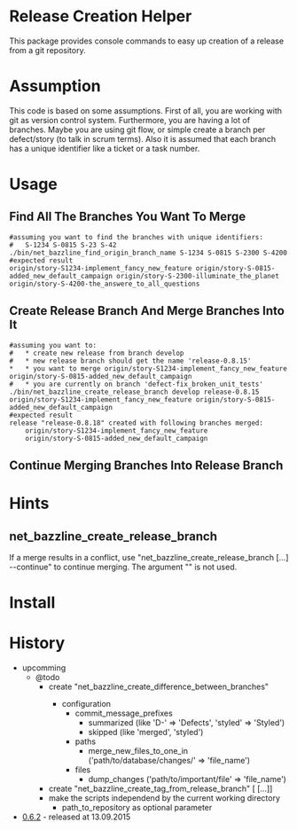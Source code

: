 # Release Creation Helper

This package provides console commands to easy up creation of a release from a git repository.

# Assumption

This code is based on some assumptions.
First of all, you are working with git as version control system.
Furthermore, you are having a lot of branches. Maybe you are using git flow, or simple create a branch per defect/story (to talk in scrum terms).
Also it is assumed that each branch has a unique identifier like a ticket or a task number.

# Usage

## Find All The Branches You Want To Merge

```
#assuming you want to find the branches with unique identifiers:
#   S-1234 S-0815 S-23 S-42
./bin/net_bazzline_find_origin_branch_name S-1234 S-0815 S-2300 S-4200
#expected result
origin/story-S1234-implement_fancy_new_feature origin/story-S-0815-added_new_default_campaign origin/story-S-2300-illuminate_the_planet origin/story-S-4200-the_answere_to_all_questions
```

## Create Release Branch And Merge Branches Into It

```
#assuming you want to:
#   * create new release from branch develop
#   * new release branch should get the name 'release-0.8.15'
*   * you want to merge origin/story-S1234-implement_fancy_new_feature origin/story-S-0815-added_new_default_campaign
#   * you are currently on branch 'defect-fix_broken_unit_tests'
./bin/net_bazzline_create_release_branch develop release-0.8.15 origin/story-S1234-implement_fancy_new_feature origin/story-S-0815-added_new_default_campaign
#expected result
release "release-0.8.18" created with following branches merged:
    origin/story-S1234-implement_fancy_new_feature
    origin/story-S-0815-added_new_default_campaign
```

## Continue Merging Branches Into Release Branch

# Hints

## net_bazzline_create_release_branch

If a merge results in a conflict, use "net_bazzline_create_release_branch [...] --continue" to continue merging.
The argument "<branch to create release from>" is not used.

# Install

# History

* upcomming
    * @todo
        * create "net_bazzline_create_difference_between_branches" <path to configuration file> <current tag or release branch> <next release branch> <output directory>
            * configuration
                * commit_message_prefixes
                    * summarized (like 'D-' => 'Defects', 'styled' => 'Styled')
                    * skipped (like 'merged', 'styled')
                * paths
                    * merge_new_files_to_one_in ('path/to/database/changes/' => 'file_name')
                * files
                    * dump_changes ('path/to/important/file' => 'file_name')
        * create "net_bazzline_create_tag_from_release_branch" <release branch> <tag> [<branch to merge release branch> [...]]
        * make the scripts independend by the current working directory
            * path_to_repository as optional parameter
* [0.6.2](https://github.com/bazzline/php_component_database_file_storage/tree/0.6.2) - released at 13.09.2015
